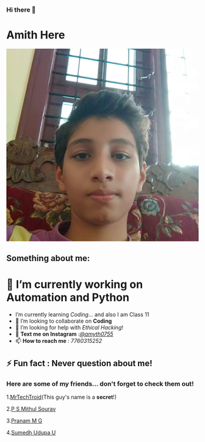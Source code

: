 ### Hi there 👋
# Amith Here
![This is me!](https://github.com/AmithS01/AmithS01/blob/master/amith.jpg?raw=true)
## Something about me:

# **🔭 I’m currently working on Automation and Python**
- I’m currently learning *Coding*... and also I am Class 11
- 👯 I’m looking to collaborate on **Coding**
- 🤔 I’m looking for help with  _Ethical Hacking_!
- 💬 **Text me on Instagram** :[*@amyth0755*](https://www.instagram.com/amyth0755/)
- 📫 **How to reach me**  : _7760315252_
##  ⚡ **Fun fact** : Never question about **me**!
### Here are some of my friends... don't forget to check them out!
1.[MrTechTroid](https://github.com/mrtechtroid)(This guy's name is a **secret**!)

2.[P S Mithul Sourav](https://github.com/psmithulsourav)

3.[Pranam M G](https://github.com/Pranam1267)

4.[Sumedh Udupa U](https://github.com/sumedhudupa)
